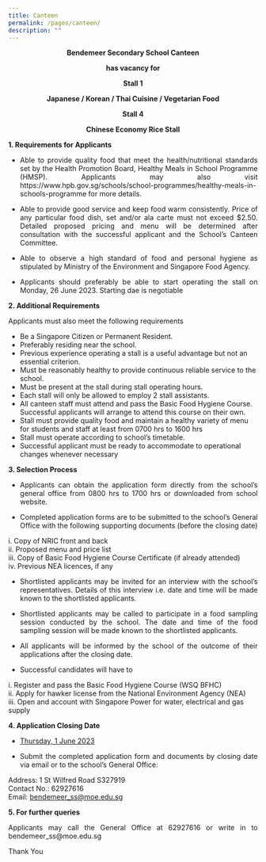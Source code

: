 ```yaml
---
title: Canteen
permalink: /pages/canteen/
description: ""
---
```

<p style="text-align:center"><b>
Bendemeer Secondary School Canteen</b></p> 
<p style="text-align:center"><b>has vacancy for </b></p>

<p style="text-align:center"><b>Stall 1</b></p>
<p style="text-align:center"><b>Japanese / Korean / Thai Cuisine / Vegetarian Food</b></p>

<p style="text-align:center"><b>Stall 4</b></p>
<p style="text-align:center"><b>Chinese Economy Rice Stall</b></p>

<p style="text-align:justify"><b>1. Requirements for Applicants</b></p>

* <p style="text-align:justify">Able to provide quality food that meet the health/nutritional standards set by the Health Promotion Board, Healthy Meals in School Programme (HMSP). Applicants may also visit https://www.hpb.gov.sg/schools/school-programmes/healthy-meals-in-schools-programme for more details.</p>
* <p style="text-align:justify">Able to provide good service and keep food warm consistently. Price of any particular food dish, set and/or ala carte must not exceed $2.50. Detailed proposed pricing and menu will be determined after consultation with the successful applicant and the School’s Canteen Committee.</p>
* <p style="text-align:justify">Able to observe a high standard of food and personal hygiene as stipulated by Ministry of the Environment and Singapore Food Agency. </p>
* <p style="text-align:justify">Applicants should preferably be able to start operating the stall on Monday, 26 June 2023. Starting dae is negotiable</p>

<p style="text-align:justify"><b>2.	Additional Requirements</b></p>
<p style="text-align:justify">Applicants must also meet the following requirements</p>

* Be a Singapore Citizen or Permanent Resident.
* Preferably residing near the school. 
* Previous experience operating a stall is a useful advantage but not an essential criterion.
* Must be reasonably healthy to provide continuous reliable service to the school. 
* Must be present at the stall during stall operating hours.
* Each stall will only be allowed to employ 2 stall assistants. 
* All canteen staff must attend and pass the Basic Food Hygiene Course. Successful applicants will arrange to attend this course on their own.
* Stall must provide quality food and maintain a healthy variety of menu for students and staff at least from 0700 hrs to 1600 hrs
* Stall must operate according to school’s timetable.
* Successful applicant must be ready to accommodate to operational changes whenever necessary

<p style="text-align:justify"><b>3.	Selection Process</b></p>

* <p style="text-align:justify">Applicants can obtain the application form directly from the school’s general office from 0800 hrs to 1700 hrs or downloaded from school website.</p>
* <p style="text-align:justify">Completed application forms are to be submitted to the school’s General Office with the following supporting documents (before the closing date)</p>
i.	Copy of NRIC front and back<br>
ii.	Proposed menu and price list<br>
iii.	Copy of Basic Food Hygiene Course Certificate (if already attended)<br>
iv.	Previous NEA licences, if any

* <p style="text-align:justify">Shortlisted applicants may be invited for an interview with the school’s representatives. Details of this interview i.e. date and time will be made known to the shortlisted applicants.</p>
* <p style="text-align:justify">Shortlisted applicants may be called to participate in a food sampling session conducted by the school. The date and time of the food sampling session will be made known to the shortlisted applicants.</p>
* <p style="text-align:justify">All applicants will be informed by the school of the outcome of their applications after the closing date.</p>
* <p style="text-align:justify">Successful candidates will have to</p>
i.	Register and pass the Basic Food Hygiene Course (WSQ BFHC) <br>
ii.	Apply for hawker license from the National Environment Agency (NEA)<br>
iii.	Open and account with Singapore Power for water, electrical and gas supply<br>

<p style="text-align:justify"><b>4.	Application Closing Date</b></p>

* <u>Thursday, 1 June 2023</u> 

* <p style="text-align:justify">Submit the completed application form and documents by closing date via email or to the school’s General Office:</p>
Address: 1 St Wilfred Road S327919<br>
Contact No.: 62927616<br>
Email: bendemeer_ss@moe.edu.sg 

<p style="text-align:justify"><b>5.	For further queries</b></p>
<p style="text-align:justify">Applicants may call the General Office at 62927616 or write in to bendemeer_ss@moe.edu.sg </p>


Thank You